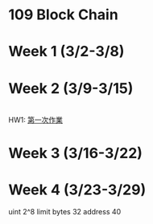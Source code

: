 #  109 Block Chain

Week 1 (3/2-3/8)
=======

Week 2 (3/9-3/15)
======

<br>  HW1: [第一次作業](https://github.com/Nyar8712/109_Block_Chain/tree/master/HW1)

Week 3 (3/16-3/22)
======

Week 4 (3/23-3/29)
======
uint 2^8 limit
bytes 32
address 40

